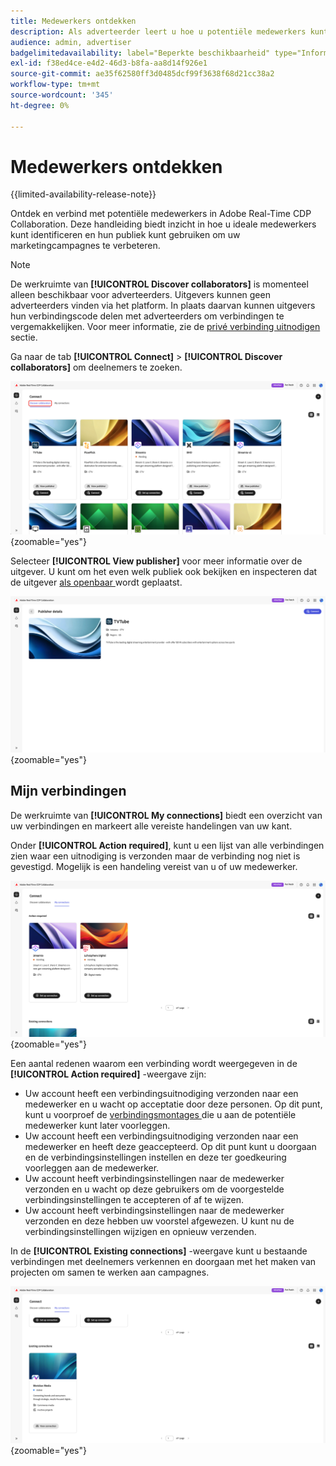 ```yaml
---
title: Medewerkers ontdekken
description: Als adverteerder leert u hoe u potentiële medewerkers kunt ontdekken die met Adobe Real-Time CDP Collaboration kunnen werken
audience: admin, advertiser
badgelimitedavailability: label="Beperkte beschikbaarheid" type="Informative" url="https://helpx.adobe.com/nl/legal/product-descriptions/real-time-customer-data-platform-collaboration.html newtab=true"
exl-id: f38ed4ce-e4d2-46d3-b8fa-aa8d14f926e1
source-git-commit: ae35f62580ff3d0485dcf99f3638f68d21cc38a2
workflow-type: tm+mt
source-wordcount: '345'
ht-degree: 0%

---
```


# Medewerkers ontdekken

{{limited-availability-release-note}}

Ontdek en verbind met potentiële medewerkers in Adobe Real-Time CDP Collaboration. Deze handleiding biedt inzicht in hoe u ideale medewerkers kunt identificeren en hun publiek kunt gebruiken om uw marketingcampagnes te verbeteren.

>[!NOTE]
>
>De werkruimte van **[!UICONTROL Discover collaborators]** is momenteel alleen beschikbaar voor adverteerders. Uitgevers kunnen geen adverteerders vinden via het platform. In plaats daarvan kunnen uitgevers hun verbindingscode delen met adverteerders om verbindingen te vergemakkelijken. Voor meer informatie, zie de [ privé verbinding uitnodigen ](./establishing-connections.md#private-connection-invite) sectie.

Ga naar de tab **[!UICONTROL Connect]** > **[!UICONTROL Discover collaborators]** om deelnemers te zoeken.

![ het [!UICONTROL Discover collaborators] dashboard in de [!UICONTROL Connect] werkruimte.](/help/assets/connect/discover-collaborators/discover-collaborators.png){zoomable="yes"}

Selecteer **[!UICONTROL View publisher]** voor meer informatie over de uitgever. U kunt om het even welk publiek ook bekijken en inspecteren dat de uitgever [ als openbaar ](/help/guide/setup/onboard-audiences.md#metadata-visibility) wordt geplaatst.

![ de details van een individuele uitgever ](/help/assets/connect/discover-collaborators/view-publisher-profile.png){zoomable="yes"}

## Mijn verbindingen

De werkruimte van **[!UICONTROL My connections]** biedt een overzicht van uw verbindingen en markeert alle vereiste handelingen van uw kant.

Onder **[!UICONTROL Action required]**, kunt u een lijst van alle verbindingen zien waar een uitnodiging is verzonden maar de verbinding nog niet is gevestigd. Mogelijk is een handeling vereist van u of uw medewerker.

![ actie vereiste mening in het Mijn verbindingsscherm ](/help/assets/connect/discover-collaborators/action-required-view.png){zoomable="yes"}

Een aantal redenen waarom een verbinding wordt weergegeven in de **[!UICONTROL Action required]** -weergave zijn:

* Uw account heeft een verbindingsuitnodiging verzonden naar een medewerker en u wacht op acceptatie door deze personen. Op dit punt, kunt u voorproef de [ verbindingsmontages ](/help/guide/glossary.md#connection-settings) die u aan de potentiële medewerker kunt later voorleggen.
* Uw account heeft een verbindingsuitnodiging verzonden naar een medewerker en heeft deze geaccepteerd. Op dit punt kunt u doorgaan en de verbindingsinstellingen instellen en deze ter goedkeuring voorleggen aan de medewerker.
* Uw account heeft verbindingsinstellingen naar de medewerker verzonden en u wacht op deze gebruikers om de voorgestelde verbindingsinstellingen te accepteren of af te wijzen.
* Uw account heeft verbindingsinstellingen naar de medewerker verzonden en deze hebben uw voorstel afgewezen. U kunt nu de verbindingsinstellingen wijzigen en opnieuw verzenden.

In de **[!UICONTROL Existing connections]** -weergave kunt u bestaande verbindingen met deelnemers verkennen en doorgaan met het maken van projecten om samen te werken aan campagnes.

![ Bestaande verbindingsmening in het Mijn verbindingsscherm ](/help/assets/connect/discover-collaborators/existing-connections-view.png){zoomable="yes"}
